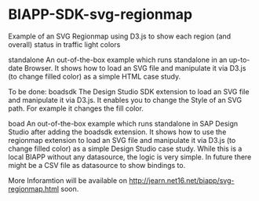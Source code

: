 # BIAPP-SDK-svg-regionmap
Example of an SVG Regionmap using D3.js to show each region (and overall) status in traffic light colors

standalone
An out-of-the-box example which runs standalone in an up-to-date Browser.
It shows how to load an SVG file and manipulate it via D3.js (to change filled color) as a simple HTML case study.

To be done:
boadsdk
The Design Studio SDK extension to load an SVG file and manipulate it via D3.js.
It enables you to change the Style of an SVG path. For example it changes the fill color.

boad
An out-of-the-box example which runs standalone in SAP Design Studio after adding the boadsdk extension.
It shows how to use the regionmap extension to load an SVG file and manipulate it via D3.js (to change filled color) as a simple Design Studio case study.
While this is a local BIAPP without any datasource, the logic is very simple. In future there might be a CSV file as datasource to show bindings to.

More Inforamtion will be available on http://jearn.net16.net/biapp/svg-regionmap.html soon.
